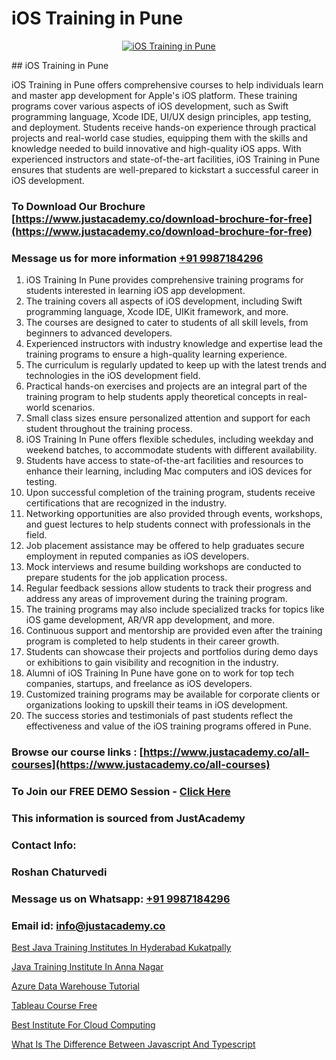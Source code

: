 # iOS Training in Pune

<p align="center">
  <a href="https://justacademy.co/course-detail/ios-training">
    <img src="https://justacademy.co/storage2/course_image/1676636008_course_image.webp" alt="iOS Training in Pune">
  </a>
</p>
## iOS Training in Pune

iOS Training in Pune offers comprehensive courses to help individuals learn and master app development for Apple's iOS platform. These training programs cover various aspects of iOS development, such as Swift programming language, Xcode IDE, UI/UX design principles, app testing, and deployment. Students receive hands-on experience through practical projects and real-world case studies, equipping them with the skills and knowledge needed to build innovative and high-quality iOS apps. With experienced instructors and state-of-the-art facilities, iOS Training in Pune ensures that students are well-prepared to kickstart a successful career in iOS development.
### To Download Our Brochure [https://www.justacademy.co/download-brochure-for-free](https://www.justacademy.co/download-brochure-for-free)
### Message us for more information [+91 9987184296](https://api.whatsapp.com/send?phone=919987184296)
1) iOS Training In Pune provides comprehensive training programs for students interested in learning iOS app development.
2) The training covers all aspects of iOS development, including Swift programming language, Xcode IDE, UIKit framework, and more.
3) The courses are designed to cater to students of all skill levels, from beginners to advanced developers.
4) Experienced instructors with industry knowledge and expertise lead the training programs to ensure a high-quality learning experience.
5) The curriculum is regularly updated to keep up with the latest trends and technologies in the iOS development field.
6) Practical hands-on exercises and projects are an integral part of the training program to help students apply theoretical concepts in real-world scenarios.
7) Small class sizes ensure personalized attention and support for each student throughout the training process.
8) iOS Training In Pune offers flexible schedules, including weekday and weekend batches, to accommodate students with different availability.
9) Students have access to state-of-the-art facilities and resources to enhance their learning, including Mac computers and iOS devices for testing.
10) Upon successful completion of the training program, students receive certifications that are recognized in the industry.
11) Networking opportunities are also provided through events, workshops, and guest lectures to help students connect with professionals in the field.
12) Job placement assistance may be offered to help graduates secure employment in reputed companies as iOS developers.
13) Mock interviews and resume building workshops are conducted to prepare students for the job application process.
14) Regular feedback sessions allow students to track their progress and address any areas of improvement during the training program.
15) The training programs may also include specialized tracks for topics like iOS game development, AR/VR app development, and more.
16) Continuous support and mentorship are provided even after the training program is completed to help students in their career growth.
17) Students can showcase their projects and portfolios during demo days or exhibitions to gain visibility and recognition in the industry.
18) Alumni of iOS Training In Pune have gone on to work for top tech companies, startups, and freelance as iOS developers.
19) Customized training programs may be available for corporate clients or organizations looking to upskill their teams in iOS development.
20) The success stories and testimonials of past students reflect the effectiveness and value of the iOS training programs offered in Pune.

### Browse our course links : [https://www.justacademy.co/all-courses](https://www.justacademy.co/all-courses) 
### To Join our FREE DEMO Session - [Click Here](https://www.justacademy.co/register-for-course-demo)


### This information is sourced from JustAcademy
### Contact Info:
### Roshan Chaturvedi
### Message us on Whatsapp: [+91 9987184296](https://api.whatsapp.com/send?phone=919987184296)
### Email id: [info@justacademy.co](mailto:info@justacademy.co)
                
[Best Java Training Institutes In Hyderabad Kukatpally](https://www.linkedin.com/pulse/best-java-training-institutes-hyderabad-kukatpally-xqp2f?trackingId=rGZ1v9nttzIxrZmkK6In0w%3D%3D&lipi=urn%3Ali%3Apage%3Ad_flagship3_company_admin%3BSRVvZqxTRJ2BK3zMbr9wpQ%3D%3D)

[Java Training Institute In Anna Nagar](https://www.linkedin.com/pulse/java-training-institute-anna-nagar-justacademy-mumbai-b4s7e?trackingId=w60FO8754x8kN0upNp2PZg%3D%3D&lipi=urn%3Ali%3Apage%3Ad_flagship3_showcase_admin%3B4hzOhjOyRsS4BMzXWRzbRw%3D%3D)

[Azure Data Warehouse Tutorial](https://medium.com/@kumarishimmi99/azure-data-warehouse-tutorial-589f3b94924f)

[Tableau Course Free](https://medium.com/@ranemanish460/tableau-course-free-0c5be5cc872c)

[Best Institute For Cloud Computing](https://justacademyin.github.io/justacademy/best-institute-for-cloud-computing)

[What Is The Difference Between Javascript And Typescript](https://justacademyin.github.io/justacademy/what-is-the-difference-between-javascript-and-typescript)

